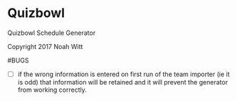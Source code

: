 # Quizbowl
Quizbowl Schedule Generator

Copyright 2017 Noah Witt

#BUGS
- [ ] if the wrong information is entered on first run of the team importer (ie it is odd) that information will be retained and it will prevent the generator from working correctly.
